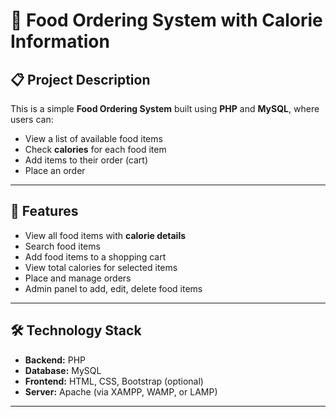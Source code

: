 # 🍔 Food Ordering System with Calorie Information

## 📋 Project Description

This is a simple **Food Ordering System** built using **PHP** and **MySQL**, where users can:
- View a list of available food items
- Check **calories** for each food item
- Add items to their order (cart)
- Place an order

---

## 🚀 Features
- View all food items with **calorie details**
- Search food items
- Add food items to a shopping cart
- View total calories for selected items
- Place and manage orders
- Admin panel to add, edit, delete food items

---

## 🛠️ Technology Stack
- **Backend:** PHP
- **Database:** MySQL
- **Frontend:** HTML, CSS, Bootstrap (optional)
- **Server:** Apache (via XAMPP, WAMP, or LAMP)

---

